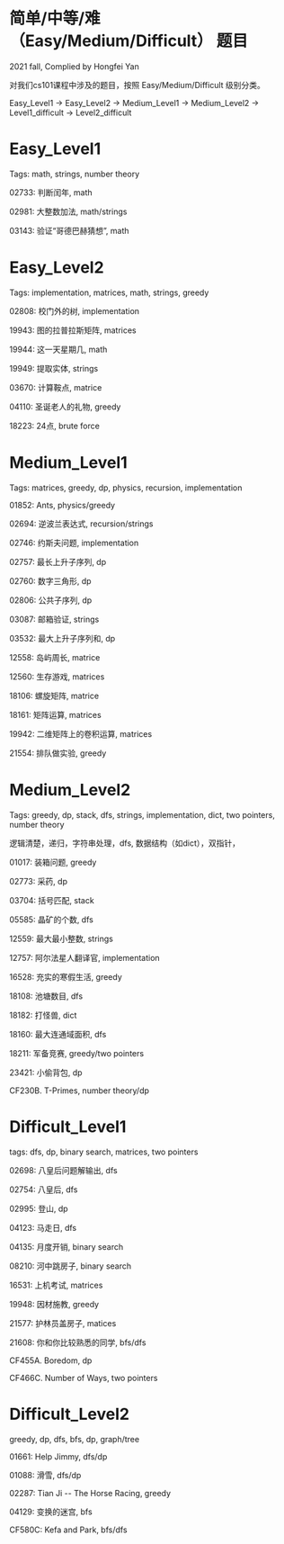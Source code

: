 # 简单/中等/难（Easy/Medium/Difficult） 题目

2021 fall, Complied by Hongfei Yan

对我们cs101课程中涉及的题目，按照 Easy/Medium/Difficult 级别分类。



Easy_Level1 -> Easy_Level2 -> Medium_Level1 -> Medium_Level2 -> Level1_difficult -> Level2_difficult



# Easy_Level1

Tags: math, strings, number theory

02733: 判断闰年, math

02981: 大整数加法, math/strings

03143: 验证“哥德巴赫猜想”, math



# Easy_Level2

Tags: implementation, matrices, math, strings, greedy

02808: 校门外的树, implementation

19943: 图的拉普拉斯矩阵, matrices

19944: 这一天星期几, math

19949: 提取实体, strings

03670: 计算鞍点, matrice

04110: 圣诞老人的礼物, greedy

18223: 24点, brute force



# Medium_Level1

Tags: matrices, greedy, dp, physics, recursion, implementation

01852: Ants, physics/greedy

02694: 逆波兰表达式, recursion/strings

02746: 约斯夫问题, implementation

02757: 最长上升子序列, dp

02760: 数字三角形, dp

02806: 公共子序列, dp

03087: 邮箱验证, strings

03532: 最大上升子序列和, dp

12558: 岛屿周长, matrice

12560: 生存游戏, matrices

18106: 螺旋矩阵, matrice

18161: 矩阵运算, matrices

19942: 二维矩阵上的卷积运算, matrices

21554: 排队做实验, greedy





# Medium_Level2

Tags: greedy, dp, stack, dfs, strings, implementation, dict, two pointers, number theory 

逻辑清楚，递归，字符串处理，dfs, 数据结构（如dict），双指针，

01017: 装箱问题, greedy

02773: 采药, dp

03704: 括号匹配, stack

05585: 晶矿的个数, dfs

12559: 最大最小整数, strings

12757: 阿尔法星人翻译官, implementation

16528: 充实的寒假生活, greedy

18108: 池塘数目, dfs

18182: 打怪兽, dict

18160: 最大连通域面积, dfs

18211: 军备竞赛, greedy/two pointers

23421: 小偷背包, dp

CF230B. T-Primes, number theory/dp



# Difficult_Level1

tags: dfs, dp, binary search, matrices, two pointers

02698: 八皇后问题解输出, dfs

02754: 八皇后, dfs

02995: 登山, dp

04123: 马走日, dfs

04135: 月度开销, binary search

08210: 河中跳房子, binary search

16531: 上机考试, matrices

19948: 因材施教, greedy

21577: 护林员盖房子, matices

21608: 你和你比较熟悉的同学, bfs/dfs

CF455A. Boredom, dp

CF466C. Number of Ways, two pointers



# Difficult_Level2

greedy, dp, dfs, bfs, dp, graph/tree

01661: Help Jimmy, dfs/dp

01088: 滑雪, dfs/dp

02287: Tian Ji -- The Horse Racing, greedy

04129: 变换的迷宫, bfs

CF580C: Kefa and Park, bfs/dfs